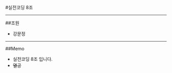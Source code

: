 #실전코딩 8조
********************************************************************************
##조원
+ 강문정

********************************************************************************
##Memo
+ 실전코딩 8조 입니다.
+ ~~열공~~
